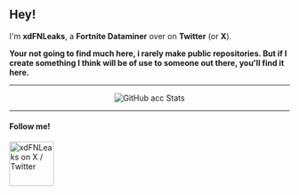 ## Hey!

I'm **xdFNLeaks**, a **Fortnite Dataminer** over on **Twitter** (or **X**).

**Your not going to find much here, i rarely make public repositories. But if I create something I think will be of use to someone out there, you'll find it here.**

---

<p align="center">
   <img src="https://github-readme-stats.vercel.app/api?username=xdFNLeaks&count_private=true&show_icons=true&theme=dark" alt="GitHub acc Stats"/>
</p>

---

<p align="center">
</p>

#### **Follow me!**

[<img alt="xdFNLeaks on X / Twitter" width="80px" align="center" src="https://static.vecteezy.com/system/resources/thumbnails/027/395/710/small/twitter-brand-new-logo-3-d-with-new-x-shaped-graphic-of-the-world-s-most-popular-social-media-free-png.png" />][twit] 

[twit]: https://twitter.com/xdFNLeaks
